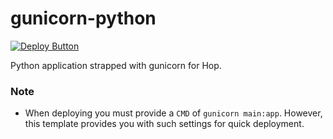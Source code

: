 # gunicorn-python

[![Deploy Button](https://cdn.hop.io/assets/deploy-button/button.svg)](https://console.hop.io/deploy-button)

Python application strapped with gunicorn for Hop.

### Note
- When deploying you must provide a `CMD` of `gunicorn main:app`. However, this template provides you with such settings for quick deployment.
